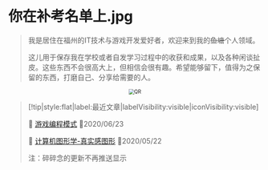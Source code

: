 # 你在补考名单上.jpg
> 我是居住在福州的IT技术与游戏开发爱好者，欢迎来到我的~~鱼塘~~个人领域。
>
> 这儿用于保存我在学校或者自发学习过程中的收获和成果，以及各种闲谈扯皮。这些东西不会很高大上，但相信会很有趣。希望能够留下，值得为之保留的东西，打磨自己、分享给需要的人。

<div style="text-align:center;">
	<img src="https://i.loli.net/2020/03/16/5fkUipJE4dB92mz.png" alt="QR" style="zoom:70%;"/>
</div>


> [!tip|style:flat|label:最近文章|labelVisibility:visible|iconVisibility:visible]
>
> 📃 [游戏编程模式](/zh-cn/gameProgrammingPatterns/README.md) 📅2020/06/23
>
> 📃 [计算机图形学-真实感图形](/zh-cn/graphics/10.真实感图形学.md) 📅2020/05/22
>
> 注：碎碎念的更新不再推送显示